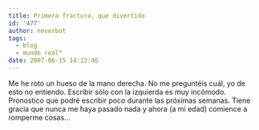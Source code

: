 ```yaml
---
title: Primera fractura, que divertido
id: '477'
author: neverbot
tags:
  - blog
  - mundo real™
date: 2007-06-15 14:13:46
---
```


Me he roto un hueso de la mano derecha. No me preguntéis cuál, yo de esto no entiendo. Escribir sólo con la izquierda es muy incómodo. Pronostico que podré escribir poco durante las próximas semanas. Tiene gracia que nunca me haya pasado nada y ahora (a mi edad) comience a romperme cosas...
